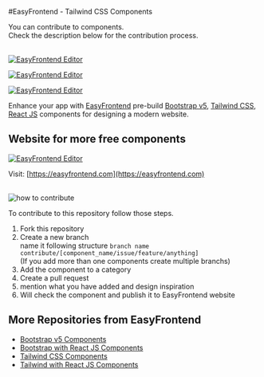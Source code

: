 #EasyFrontend - Tailwind CSS Components

You can contribute to components. <br />
Check the description below for the contribution process. 
<br /><br />

[![EasyFrontend Editor](https://assets.easyfrontend.com/tailwind/images/banner/easyfrontend_at5.png)](https://easyfrontend.com/)

[![EasyFrontend Editor](https://assets.easyfrontend.com/tailwind/images/banner/easyfrontend_at2.png)](http://easyfrontend.com/)

[![EasyFrontend Editor](https://assets.easyfrontend.com/tailwind/images/banner/easyfrontend_at3.png)](http://easyfrontend.com/)


Enhance your app with [EasyFrontend](https://easyfrontend.com) pre-build [Bootstrap v5](https://easyfrontend.com/bootstrap), [Tailwind CSS](https://easyfrontend.com/tailwind), [React JS](https://easyfrontend.com/react-js)
components for designing a modern website.

## Website for more free components

[![EasyFrontend Editor](https://assets.easyfrontend.com/tailwind/images/banner/easyfrontend_at1.png)](http://easyfrontend.com/)


Visit: [https://easyfrontend.com](https://easyfrontend.com)
<br /> <br />

![how to contribute](https://assets.easyfrontend.com/uploads/block-banner/contribute.png)

 To contribute to this repository follow those steps. 
 1. Fork this repository
 2. Create a new branch <br />
 name it following structure  `branch name contribute/[component_name/issue/feature/anything]` <br />  (If you add more than one components create multiple branchs)
 3. Add the component to a category
 4. Create a pull request
 5. mention what you have added and design inspiration
 6. Will check the component and publish it to EasyFrontend website


## More Repositories from EasyFrontend

- [Bootstrap v5 Components](https://github.com/EasyFrontend-com/html-bootstrap-components)
- [Bootstrap with React JS Components](https://github.com/EasyFrontend-com/react-bootstrap-components)
- [Tailwind CSS Components](https://github.com/EasyFrontend-com/html-tailwindcss-components)
- [Tailwind with React JS Components](https://github.com/EasyFrontend-com/react-tailwindcss-components)

